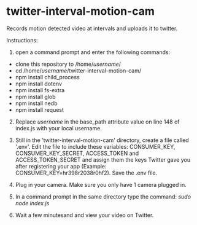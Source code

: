 # twitter-interval-motion-cam
Records motion detected video at intervals and uploads it to twitter.

Instructions:

1. open a command prompt and enter the following commands:

  - clone this repository to /home/*username*/
  - cd /home/*username*/twitter-interval-motion-cam/
  - npm install child_process
  - npm install dotenv
  - npm install fs-extra
  - npm install glob
  - npm install nedb
  - npm install request
  
2. Replace *username* in the base_path attribute value on line 148 of index.js with your local username.

3. Still in the 'twitter-interval-motion-cam' directory, create a file called '.env'. Edit the file to include these variables: CONSUMER_KEY, CONSUMER_KEY_SECRET, ACCESS_TOKEN and ACCESS_TOKEN_SECRET and assign them the keys Twitter gave you after registering your app (Example: CONSUMER_KEY=hr398r2038r0hf2). Save the .env file.
  
5. Plug in your camera. Make sure you only have 1 camera plugged in.
  
4. In a command prompt in the same directory type the command: *sudo node index.js*

5. Wait a few minutesand and view your video on Twitter.
